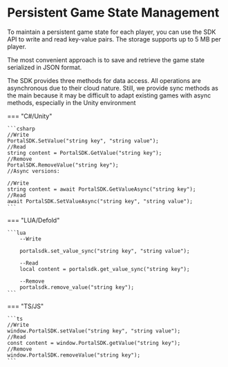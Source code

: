 # Persistent Game State Management
To maintain a persistent game state for each player, you can use the SDK API to write and read key-value pairs. The storage supports up to 5 MB per player.

The most convenient approach is to save and retrieve the game state serialized in JSON format.

The SDK provides three methods for data access. All operations are asynchronous due to their cloud nature. Still, we provide sync methods as the main because it may be difficult to adapt existing games with async methods, especially in the Unity environment

=== "C#/Unity"

	```csharp
	//Write
	PortalSDK.SetValue("string key", "string value");
	//Read
	string content = PortalSDK.GetValue("string key");
	//Remove
	PortalSDK.RemoveValue("string key");
	//Async versions:
	
	//Write
	string content = await PortalSDK.GetValueAsync("string key");
	//Read
	await PortalSDK.SetValueAsync("string key", "string value");
	```

=== "LUA/Defold"

	```lua
		--Write
		
		portalsdk.set_value_sync("string key", "string value");

		--Read
		local content = portalsdk.get_value_sync("string key");

		--Remove
		portalsdk.remove_value("string key");
	```


=== "TS/JS"

	```ts
	//Write
	window.PortalSDK.setValue("string key", "string value");
	//Read
	const content = window.PortalSDK.getValue("string key");
	//Remove
	window.PortalSDK.removeValue("string key");
	```